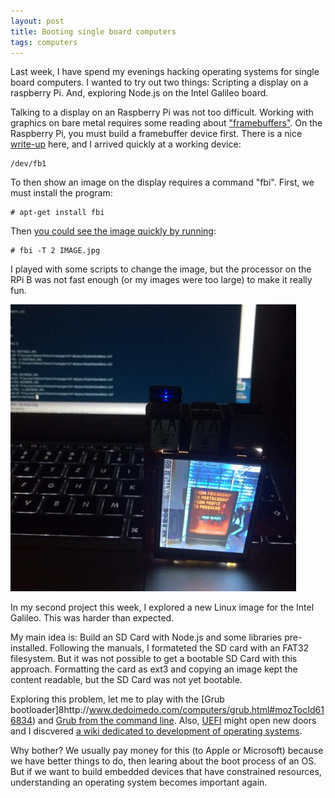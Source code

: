 ```yaml
---
layout: post
title: Booting single board computers
tags: computers
---
```

Last week, I have spend my evenings hacking operating systems for single board computers. I wanted to try out two things: Scripting a display on a raspberry Pi. And, exploring Node.js on the Intel Galileo board.

Talking to a display on an Raspberry Pi was not too difficult. Working with graphics on bare metal requires some reading about ["framebuffers"](https://en.wikipedia.org/wiki/Linux_framebuffer). On the Raspberry Pi, you must build a framebuffer device first. There is a nice [write-up](https://github.com/notro/fbtft/wiki) here, and I arrived quickly at a working device:

    /dev/fb1

To then show an image on the display requires a command "fbi". First, we must install the program:

    # apt-get install fbi

Then [you could see the image quickly by running](https://www.raspberrypi.org/forums/viewtopic.php?f=27&t=15182):

    # fbi -T 2 IMAGE.jpg

I played with some scripts to change the image, but the processor on the RPi B was not fast enough (or my images were too large) to make it really fun.

<img src="/static/images/rpi_display.png" />

In my second project this week, I explored a new Linux image for the Intel Galileo. This was harder than expected.

My main idea is: Build an SD Card with Node.js and some libraries pre-installed. Following the manuals, I formateted the SD card with an FAT32 filesystem. But it was not possible to get a bootable SD Card with this approach. Formatting the card as ext3 and copying an image kept the content readable, but the SD Card was not yet bootable.

Exploring this problem, let me to play with the [Grub bootloader]8http://www.dedoimedo.com/computers/grub.html#mozTocId616834) and [Grub from the command line](http://www.mepis.org/docs/en/index.php?title=GRUB_from_command_line). Also, [UEFI](https://en.wikipedia.org/wiki/Unified_Extensible_Firmware_Interface) might open new doors and I discvered [a wiki dedicated to development of operating systems](http://wiki.osdev.org/Main_Page).

Why bother? We usually pay money for this (to Apple or Microsoft) because we have better things to do, then learing about the boot process of an OS. But if we want to build embedded devices that have constrained resources, understanding an operating system becomes important again.

